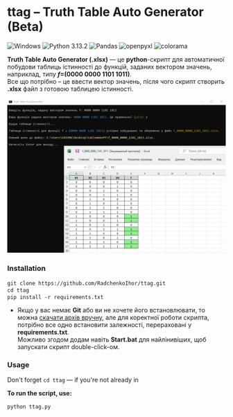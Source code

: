 # ttag – Truth Table Auto Generator (Beta)
![Windows](https://img.shields.io/badge/OS-Windows-lightblue.svg)
![Python 3.13.2](https://img.shields.io/badge/python-3.13.2-blue.svg)
![Pandas](https://img.shields.io/badge/pandas-2.2.3-limegreen.svg)
![openpyxl](https://img.shields.io/badge/openpyxl-3.1.5-seagreen.svg)
![colorama](https://img.shields.io/badge/colorama-0.4.6-yellow.svg)

**Truth Table Auto Generator (.xlsx)** — це **python**-скрипт для автоматичної побудови таблиць істинності до функцій, заданих вектором значень, наприклад, типу **$f =$(0000 0000 1101 1011)**.  
Все що потрібно – це ввести вектор значень, після чого скрипт створить **.xlsx** файл з готовою таблицею істинності.

![](img/usage.jpg)

### Installation

```
git clone https://github.com/RadchenkoIhor/ttag.git
cd ttag
pip install -r requirements.txt
```

- Якщо у вас немає **Git** або ви не хочете його встановлювати, то можна [скачати архів вручну](https://github.com/RadchenkoIhor/ttag/archive/refs/heads/main.zip), але для коректної роботи скрипта, потрібно все одно встановити залежності, перераховані у **requirements.txt**.  
Можливо згодом додам навіть **Start.bat** для найлінивіших, щоб запускати скрипт double-click-ом.

### Usage

Don't forget `cd ttag` — if you're not already in  
  
**To run the script, use:**
```
python ttag.py
```
